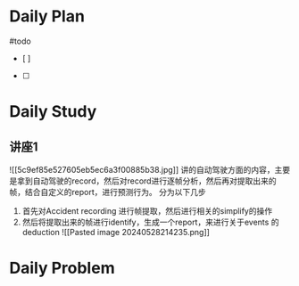 # Daily Plan
#todo
- [ ] 
- [ ] 
# Daily Study
## 讲座1
![[5c9ef85e527605eb5ec6a3f00885b38.jpg]]
讲的自动驾驶方面的内容，主要是拿到自动驾驶的record，然后对record进行逐帧分析，然后再对提取出来的帧，结合自定义的report，进行预测行为。
分为以下几步
1. 首先对Accident recording 进行帧提取，然后进行相关的simplify的操作
2. 然后将提取出来的帧进行identify，生成一个report，来进行关于events 的deduction
![[Pasted image 20240528214235.png]]
# Daily Problem